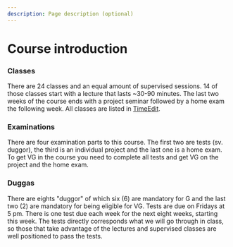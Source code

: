 ```yaml
---
description: Page description (optional)
---
```


# Course introduction

### Classes

There are 24 classes and an equal amount of supervised sessions. 14 of those classes start with a lecture that lasts ~30-90 minutes. The last two weeks of the course ends with a project seminar followed by a home exam the following week. All classes are listed in [TimeEdit](https://cloud.timeedit.net/his/web/schemaeng/ri167XQQ040Z50Qv97032gZ6y5Y7200Q5Y91Y5.html).

### Examinations

There are four examination parts to this course. The first two are tests \(sv. duggor\), the third is an individual project and the last one is a home exam. To get VG in the course you need to complete all tests and get VG on the project and the home exam.

### Duggas

There are eights "duggor" of which six \(6\) are mandatory for G and the last two \(2\) are mandatory for being eligible for VG. Tests are due on Fridays at 5 pm. There is one test due each week for the next eight weeks, starting this week. The tests directly corresponds what we will go through in class, so those that take advantage of the lectures and supervised classes are well positioned to pass the tests.

